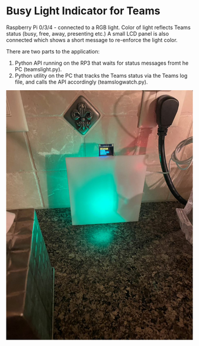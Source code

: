 # Busy Light Indicator for Teams
Raspberry Pi 0/3/4 - connected to a RGB light. Color of light reflects Teams status (busy, free, away, presenting etc.)
A small LCD panel is also connected which shows a short message to re-enforce the light color.

There are two parts to the application:
1. Python API running on the RP3 that waits for status messages fromt he PC (teamslight.py).
2. Python utility on the PC that tracks the Teams status via the Teams log file, and calls the API accordingly (teamslogwatch.py).

![Teams Light](TeamsLight.jpg)
